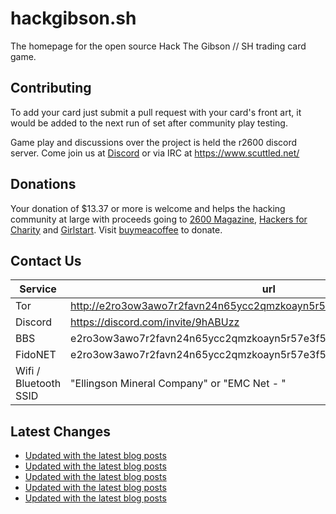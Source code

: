 # hackgibson.sh
The homepage for the open source Hack The Gibson // SH trading card game.


## Contributing

To add your card just submit a pull request with your card's front art, it would be added to the next run of set after community play testing.

Game play and discussions over the project is held the r2600 discord server. Come join us at [Discord](https://discord.com/invite/9hABUzz) or via IRC at https://www.scuttled.net/


## Donations

Your donation of $13.37 or more is welcome and helps the hacking community at large with proceeds going to [2600 Magazine](https://2600.com/), [Hackers for Charity](https://hackersforcharity.org) and [Girlstart](https://girlstart.org).  Visit [buymeacoffee](https://www.buymeacoffee.com/hackgibson.sh) to donate.


## Contact Us

Service | url
-|-
Tor | http://e2ro3ow3awo7r2favn24n65ycc2qmzkoayn5r57e3f56nvjwdcgg32ad.onion
Discord | https://discord.com/invite/9hABUzz
BBS | e2ro3ow3awo7r2favn24n65ycc2qmzkoayn5r57e3f56nvjwdcgg32ad.onion:23
FidoNET | e2ro3ow3awo7r2favn24n65ycc2qmzkoayn5r57e3f56nvjwdcgg32ad.onion:24554
Wifi / Bluetooth SSID | "Ellingson Mineral Company" or "EMC Net - <fidonet address>"

## Latest Changes
<!-- BLOG-POST-LIST:START -->
- [Updated with the latest blog posts](https://github.com/DFW2600/hackgibson.sh/commit/3df8a715c0f872eaca055766ea910621562dd11e)
- [Updated with the latest blog posts](https://github.com/DFW2600/hackgibson.sh/commit/d8d5ebb4889af741809cb110600ebd24b3e61fe6)
- [Updated with the latest blog posts](https://github.com/DFW2600/hackgibson.sh/commit/1a5f33d2c9babd62127cdf8d07faf2c230b341d3)
- [Updated with the latest blog posts](https://github.com/DFW2600/hackgibson.sh/commit/bf40eb50ee15f4a5790f899eb4d85f277ff3b4c2)
- [Updated with the latest blog posts](https://github.com/DFW2600/hackgibson.sh/commit/da127e8bbbe0d58fda335df9a3b6ddfd0b7e6a67)
<!-- BLOG-POST-LIST:END -->
